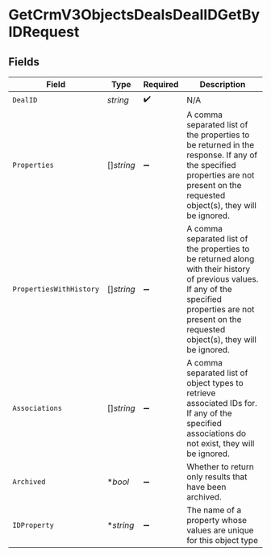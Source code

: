 # GetCrmV3ObjectsDealsDealIDGetByIDRequest


## Fields

| Field                                                                                                                                                                                                     | Type                                                                                                                                                                                                      | Required                                                                                                                                                                                                  | Description                                                                                                                                                                                               |
| --------------------------------------------------------------------------------------------------------------------------------------------------------------------------------------------------------- | --------------------------------------------------------------------------------------------------------------------------------------------------------------------------------------------------------- | --------------------------------------------------------------------------------------------------------------------------------------------------------------------------------------------------------- | --------------------------------------------------------------------------------------------------------------------------------------------------------------------------------------------------------- |
| `DealID`                                                                                                                                                                                                  | *string*                                                                                                                                                                                                  | :heavy_check_mark:                                                                                                                                                                                        | N/A                                                                                                                                                                                                       |
| `Properties`                                                                                                                                                                                              | []*string*                                                                                                                                                                                                | :heavy_minus_sign:                                                                                                                                                                                        | A comma separated list of the properties to be returned in the response. If any of the specified properties are not present on the requested object(s), they will be ignored.                             |
| `PropertiesWithHistory`                                                                                                                                                                                   | []*string*                                                                                                                                                                                                | :heavy_minus_sign:                                                                                                                                                                                        | A comma separated list of the properties to be returned along with their history of previous values. If any of the specified properties are not present on the requested object(s), they will be ignored. |
| `Associations`                                                                                                                                                                                            | []*string*                                                                                                                                                                                                | :heavy_minus_sign:                                                                                                                                                                                        | A comma separated list of object types to retrieve associated IDs for. If any of the specified associations do not exist, they will be ignored.                                                           |
| `Archived`                                                                                                                                                                                                | **bool*                                                                                                                                                                                                   | :heavy_minus_sign:                                                                                                                                                                                        | Whether to return only results that have been archived.                                                                                                                                                   |
| `IDProperty`                                                                                                                                                                                              | **string*                                                                                                                                                                                                 | :heavy_minus_sign:                                                                                                                                                                                        | The name of a property whose values are unique for this object type                                                                                                                                       |